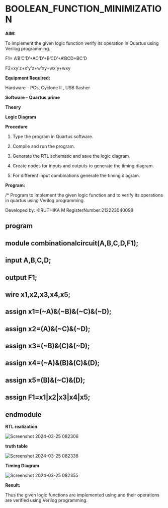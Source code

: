 # BOOLEAN_FUNCTION_MINIMIZATION

**AIM:**

To implement the given logic function verify its operation in Quartus using Verilog programming.

F1= A’B’C’D’+AC’D’+B’CD’+A’BCD+BC’D 

F2=xy’z+x’y’z+w’xy+wx’y+wxy

**Equipment Required:**

Hardware – PCs, Cyclone II , USB flasher

**Software – Quartus prime**

**Theory**

**Logic Diagram**

**Procedure**

1.	Type the program in Quartus software.

2.	Compile and run the program.

3.	Generate the RTL schematic and save the logic diagram.

4.	Create nodes for inputs and outputs to generate the timing diagram.

5.	For different input combinations generate the timing diagram.


**Program:**

/* Program to implement the given logic function and to verify its operations in quartus using Verilog programming. 
 

Developed by: KIRUTHIKA M
RegisterNumber:212223040098
## program
## module combinationalcircuit(A,B,C,D,F1);
## input A,B,C,D;
## output F1;
## wire x1,x2,x3,x4,x5;
## assign x1=(~A)&(~B)&(~C)&(~D);
## assign x2=(A)&(~C)&(~D);
## assign x3=(~B)&(C)&(~D);
## assign x4=(~A)&(B)&(C)&(D);
## assign x5=(B)&(~C)&(D);
## assign F1=x1|x2|x3|x4|x5;
## endmodule 





**RTL realization**

![Screenshot 2024-03-25 082306](https://github.com/Kiruthikasutha/BOOLEAN_FUNCTION_MINIMIZATION/assets/144979570/1f074edb-5382-4184-9542-de7b8fc383e7)


**truth table**

![Screenshot 2024-03-25 082338](https://github.com/Kiruthikasutha/BOOLEAN_FUNCTION_MINIMIZATION/assets/144979570/f0478674-6982-4de7-af91-790aebc27146)




**Timing Diagram**

![Screenshot 2024-03-25 082355](https://github.com/Kiruthikasutha/BOOLEAN_FUNCTION_MINIMIZATION/assets/144979570/480a8134-7a0d-4171-b84d-b4006a309556)


**Result:**

Thus the given logic functions are implemented using and their operations are verified using Verilog programming.




